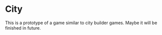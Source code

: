 # City

This is a prototype of a game similar to city builder games. Maybe it will be finished in future.
